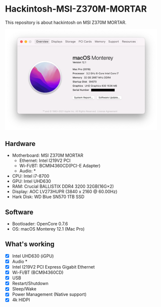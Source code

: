 # Hackintosh-MSI-Z370M-MORTAR

This repository is about hackintosh on MSI Z370M MORTAR.

<img src="imgs/about.png" width="500" alt="iGPU"/>

## Hardware

* Motherboard: MSI Z370M MORTAR 
    * Ethernet: Intel I219V2 PCI
    * Wi-Fi/BT: BCM94360CD(PCI-E Adapter)
    * Audio: *
* CPU: Intel i7-8700
* GPU: Intel UHD630 
* RAM: Crucial BALLISTIX DDR4 3200 32GB(16G×2)
* Display: AOC LV273HUPR (3840 x 2160 @ 60.00Hz)
* Hark Disk: WD Blue SN570 1TB SSD

## Software

* Bootloader: OpenCore 0.7.6
* OS: macOS Monterey 12.1 (Mac Pro)

## What's working

- [x] Intel UHD630 (iGPU)
- [x] Audio *
- [x] Intel I219V2 PCI Express Gigabit Ethernet
- [x] Wi-Fi/BT (BCM94360CD)
- [x] USB
- [x] Restart/Shutdown
- [x] Sleep/Wake
- [x] Power Management (Native support)
- [x] 4k HIDPI
